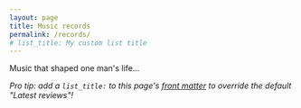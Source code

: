 ```yaml
---
layout: page
title: Music records
permalink: /records/
# list_title: My custom list title
---
```


Music that shaped one man's life...

*Pro tip: add a `list_title:` to this page's [front matter](https://jekyllrb.com/docs/frontmatter/) to override the default "Latest reviews"!*
